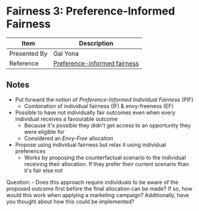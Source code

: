 # Fairness 3: Preference-Informed Fairness

| Item | Description |
| --- | --- | 
| Presented By | Gal Yona |
| Reference | [Preference-informed fairness](https://dl.acm.org/doi/abs/10.1145/3351095.3373155) |



## Notes

- Put forward the notion of *Preference-Informed Individual Fairness* (PIF)
    - Combination of individual fairness (IF) & envy-freeness (EF)
- Possible to have not individually fair outcomes even when every individual receives a favourable outcome
    - Because it's possible they didn't get access to an opportunity they were eligible for
    - Considered an *Envy-Free* allocation
- Propose using individual fairness but relax it using individual preferences
    - Works by proposing the counterfactual scenario to the individual receiving their allocation. If they prefer their current scenario than it's fair else not

Question:
    - Does this approach require individuals to be aware of the proposed outcome first before the final allocation can be made? If so, how would this work when applying a marketing campaign? Additionally, have you thought about how this could be implemented?